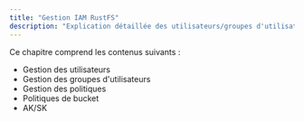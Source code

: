 ```yaml
---
title: "Gestion IAM RustFS"
description: "Explication détaillée des utilisateurs/groupes d'utilisateurs/politiques/AK&SK et autres contenus dans RustFS."
---
```


Ce chapitre comprend les contenus suivants :

- Gestion des utilisateurs
- Gestion des groupes d'utilisateurs
- Gestion des politiques
- Politiques de bucket
- AK/SK
